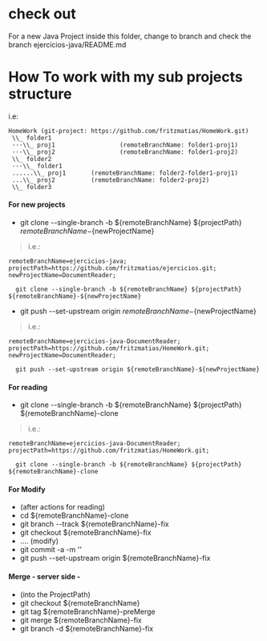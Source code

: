 # check out 
For a new Java Project inside this folder, change to branch and check the branch ejercicios-java/README.md

# How To work with my sub projects structure
i.e:
```
HomeWork (git-project: https://github.com/fritzmatias/HomeWork.git)
 \\_ folder1
 ···\\_ proj1                  (remoteBranchName: folder1-proj1)
 ···\\_ proj2                  (remoteBranchName: folder1-proj2)
 \\_ folder2
 ···\\_ folder1
 ......\\_ proj1       (remoteBranchName: folder2-folder1-proj1)
 ...\\_ proj2          (remoteBranchName: folder2-proj2)
 \\_ folder3
```
#### For new projects
* git clone --single-branch -b ${remoteBranchName} ${projectPath} ${remoteBranchName}-${newProjectName}

> i.e.: 

``` 
remoteBranchName=ejercicios-java;
projectPath=https://github.com/fritzmatias/ejercicios.git;
newProjectName=DocumentReader;

  git clone --single-branch -b ${remoteBranchName} ${projectPath} ${remoteBranchName}-${newProjectName}
```
* git push --set-upstream origin ${remoteBranchName}-${newProjectName}

> i.e.: 

``` 
remoteBranchName=ejercicios-java-DocumentReader;
projectPath=https://github.com/fritzmatias/HomeWork.git;
newProjectName=DocumentReader;

  git push --set-upstream origin ${remoteBranchName}-${newProjectName}
```


#### For reading
* git clone --single-branch -b ${remoteBranchName} ${projectPath} ${remoteBranchName}-clone

> i.e.: 

``` 
remoteBranchName=ejercicios-java-DocumentReader;
projectPath=https://github.com/fritzmatias/HomeWork.git;

  git clone --single-branch -b ${remoteBranchName} ${projectPath} ${remoteBranchName}-clone
```

#### For Modify
* (after actions for reading)
* cd ${remoteBranchName}-clone
* git branch --track ${remoteBranchName}-fix
* git checkout ${remoteBranchName}-fix
* .... (modify)
* git commit -a -m '<some comment about the fix>'
* git push --set-upstream origin ${remoteBranchName}-fix

#### Merge - server side -
* (into the ProjectPath)
* git checkout ${remoteBranchName}
* git tag ${remoteBranchName}-preMerge
* git merge ${remoteBranchName}-fix
* git branch -d ${remoteBranchName}-fix 

